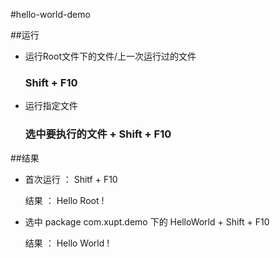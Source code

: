 #hello-world-demo



##运行


-  运行Root文件下的文件/上一次运行过的文件

    ### Shift + F10

-  运行指定文件

    ### 选中要执行的文件 + Shift + F10




##结果


-  首次运行 ： Shitf + F10

   结果 ：  Hello Root !

-  选中 package com.xupt.demo 下的 HelloWorld + Shift + F10

   结果 ： Hello World !

